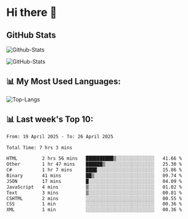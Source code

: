# Hi there 👋

## GitHub Stats
![Github-Stats](https://github-readme-stats-sigma-five.vercel.app/api?username=ltorson&show_icons=true&theme=radical&count_private=true&show=reviews,discussions_started,discussions_answered,prs_merged,prs_merged_percentage)

![GitHub-Stats](https://github-readme-stats.vercel.app/api/wakatime?username=LeeTorson&theme=synthwave&size_weight=0.5&count_weight=0.5&title_color=36F9F6&langs_count=10&count_private=true)

## 📊 My Most Used Languages:
![Top-Langs](https://github-readme-stats-sigma-five.vercel.app/api/top-langs/?username=LTorson&layout=compact&langs_count=10)


## 📊 Last week's Top 10:
<!--START_SECTION:waka-->

```txt
From: 19 April 2025 - To: 26 April 2025

Total Time: 7 hrs 3 mins

HTML         2 hrs 56 mins   ██████████▒░░░░░░░░░░░░░░   41.66 %
Other        1 hr 47 mins    ██████▒░░░░░░░░░░░░░░░░░░   25.30 %
C#           1 hr 7 mins     ████░░░░░░░░░░░░░░░░░░░░░   15.86 %
Binary       41 mins         ██▒░░░░░░░░░░░░░░░░░░░░░░   09.74 %
JSON         17 mins         █░░░░░░░░░░░░░░░░░░░░░░░░   04.09 %
JavaScript   4 mins          ▒░░░░░░░░░░░░░░░░░░░░░░░░   01.02 %
Text         3 mins          ▒░░░░░░░░░░░░░░░░░░░░░░░░   00.81 %
CSHTML       2 mins          ░░░░░░░░░░░░░░░░░░░░░░░░░   00.55 %
CSS          1 min           ░░░░░░░░░░░░░░░░░░░░░░░░░   00.36 %
XML          1 min           ░░░░░░░░░░░░░░░░░░░░░░░░░   00.36 %
```

<!--END_SECTION:waka-->
